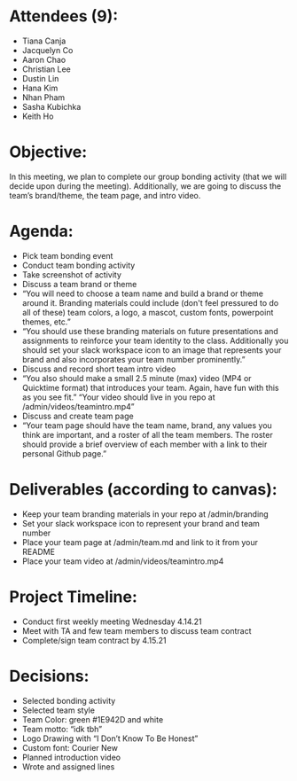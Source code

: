 # Attendees (9):
* Tiana Canja
* Jacquelyn Co
* Aaron Chao
* Christian Lee
* Dustin Lin
* Hana Kim
* Nhan Pham 
* Sasha Kubichka
* Keith Ho

# Objective:
In this meeting, we plan to complete our group bonding activity (that we will decide upon during the meeting). Additionally, we are going to discuss the team’s brand/theme, the team page, and intro video.

# Agenda:
* Pick team bonding event
* Conduct team bonding activity
* Take screenshot of activity
* Discuss a team brand or theme
* “You will need to choose a team name and build a brand or theme around it. Branding materials could include (don't feel pressured to do all of these) team 
colors, a logo, a mascot, custom fonts, powerpoint themes, etc.”
* “You should use these branding materials on future presentations and assignments to reinforce your team identity to the class. Additionally you should set your slack workspace icon to an image that represents your brand and also incorporates your team number prominently.”
* Discuss and record short team intro video
* “You also should make a small 2.5 minute (max) video (MP4 or Quicktime format) that introduces your team.  Again, have fun with this as you see fit.”
“Your video should live in you repo at /admin/videos/teamintro.mp4”
* Discuss and create team page
* “Your team page should have the team name, brand, any values you think are important, and a roster of all the team members.  The roster should provide a brief overview of each member with a link to their personal Github page.”

# Deliverables (according to canvas):
* Keep your team branding materials in your repo at /admin/branding 
* Set your slack workspace icon to represent your brand and team number
* Place your team page at /admin/team.md and link to it from your README 
* Place your team video at /admin/videos/teamintro.mp4 
 
 
# Project Timeline:
* Conduct first weekly meeting Wednesday 4.14.21
* Meet with TA and few team members to discuss team contract
* Complete/sign team contract by 4.15.21
# Decisions:
* Selected bonding activity
* Selected team style
* Team Color: green #1E942D and white
* Team motto: “idk tbh”
* Logo Drawing with “I Don’t Know To Be Honest”
* Custom font:  Courier New
* Planned introduction video
* Wrote and assigned lines


